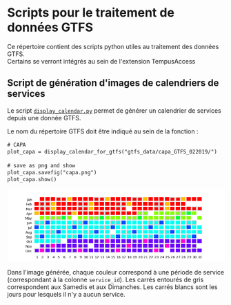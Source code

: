 # Scripts pour le traitement de données GTFS

Ce répertoire contient des scripts python utiles au traitement des données GTFS.  
Certains se verront intégrés au sein de l'extension TempusAccess

## Script de génération d'images de calendriers de services
Le script [`display_calendar.py`](https://github.com/CEREMA/territoires-ville.TempusAccess/blob/master/scripts_py/display_calendar.py) permet de générer un calendrier de services depuis une donnée GTFS.

Le nom du répertoire GTFS doit être indiqué au sein de la fonction :

	# CAPA
	plot_capa = display_calendar_for_gtfs("gtfs_data/capa_GTFS_022019/")
	
	# save as png and show
	plot_capa.savefig("capa.png")
	plot_capa.show()

![calendrier](capa.png)

Dans l'image générée, chaque couleur correspond à une période de service (correspondant à la colonne `service_id`). Les carrés entourés de gris correspondent aux Samedis et aux Dimanches. Les carrés blancs sont les jours pour lesquels il n'y a aucun service.